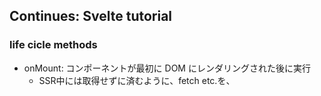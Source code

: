 ## Continues: Svelte tutorial
### life cicle methods
  - onMount: コンポーネントが最初に DOM にレンダリングされた後に実行
    - SSR中には取得せずに済むように、fetch etc.を、<script> の最上位ではなく、 onMount の中に入れることが推奨されます。
    - なぜなら、onDestroy以外のライフサイクル関数がSSR中に動作することはないから
    - onMount コールバックが関数を返す場合、その関数はコンポーネントが破棄されたときに呼び出されます。
  - onDestroy: コンポーネント破棄時に実行される 
    - どこ から呼び出すかは重要ではありません。そのため、インターバルロジックを抽象化して utils.js のヘルパー関数にすることができます
  - before update
    - DOM更新の直前に起動
    - コンポーネントが最初にマウントされる前に実行される
  - after update
    - before updateの対
  - tick
    - 呼ばれる＆呼べるタイミング
      - コンポーネントが最初に初期化されたとき
      - いつでも呼び出せる
    - 保留中の状態変更が DOM に適用されるてすぐにresolveするpromiseを返す
      - 保留中がなければすぐさま


Svelte でコンポーネントの状態を更新しても、すぐに DOM を更新するわけではありません。その代わりに、次の マイクロタスク まで待って、他のコンポーネントも含めて適用する必要のある変更があるかどうかを確認します。
 
### store
  - 単に、値が変化するたびに関係者に通知するsubscribe メソッドを備えたオブジェクトです
  - `const count = writable(0);`
  - `count.update(n => n + 1)`
  - `count.set(0)`
  - subscribe: 
  ```
  let countValue;

  count.subscribe(value => {
    countValue = value;
  });
```
  - unsubscribe:
```
  const unsubscribe = subscrive(...);
  onDestroy(unsubscribe);
```
  - ストア名の前に $ を付けることで、ストアの値を参照できます。
  - readable store: 
```
export const time = readable(new Date(), function start(set) {
  const interval = setInterval(() => {
    set(new Date());
  }, 1000);

  return function stop() {
    clearInterval(interval);
  };
});
```
  - derived: [derived](https://svelte.jp/docs#run-time-svelte-store-derived) を使用して、1つまたはそれ以上の他のストアに基づいた値のストアを作成することができます。
```
export const elapsed = derived(
  time,
  $time => Math.round(($time - start) / 1000)
);
```
  - カスタムストア
    - オブジェクトが subscribe メソッドを正しく実装していれば、それはストアです。
    - update, setを実装しないということもできる
```
function createCount() {
  const { subscribe, set, update } = writable(0);

  return {
    subscribe,
    increment: () => update(n => n + 1),
    decrement: () => update(n => n - 1),
    reset: () => set(0)
  };
}
```
  - set メソッドを持っている場合は、ローカルコンポーネントの状態にバインドするのと同じように、ストアの値にバインドできます。
    - set methodが存在すれば加減乗除できそう

### [Motion](https://svelte.jp/tutorial/tweened)
  - TODO


## Today's commit
- [setting kong docker](https://github.com/daikon128/mfe-todo/commit/1eae6b25681f13ab26761e6c0645b2f1324c7350)
- [routing to host network](https://github.com/daikon128/mfe-todo/commit/2d2730f059ea984fd870e0ebfcd6c8da09f3fe85)
- [routing remote entry](https://github.com/daikon128/mfe-todo/commit/624055d42ee4e46aee255c7e5632b5d7ef77fe5f)
  
## Others
- [kong docker](https://registry.hub.docker.com/_/kong/)

